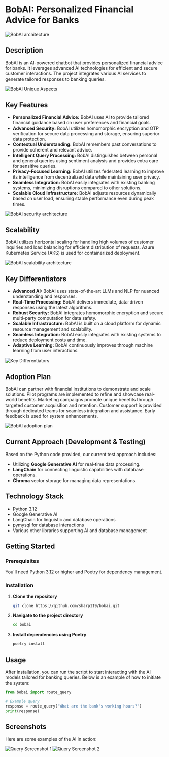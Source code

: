 
# BobAI: Personalized Financial Advice for Banks

![BobAI architecture](assests/diagrams/architecture_simplified.png)

## Description
BobAI is an AI-powered chatbot that provides personalized financial advice for banks. It leverages advanced AI technologies for efficient and secure customer interactions. The project integrates various AI services to generate tailored responses to banking queries.

![BobAI Unique Aspects](assests/diagrams/unique_aspects_better.png)


## Key Features

- **Personalized Financial Advice:** BobAI uses AI to provide tailored financial guidance based on user preferences and financial goals.
- **Advanced Security:** BobAI utilizes homomorphic encryption and OTP verification for secure data processing and storage, ensuring superior data protection.
- **Contextual Understanding:** BobAI remembers past conversations to provide coherent and relevant advice.
- **Intelligent Query Processing:** BobAI distinguishes between personal and general queries using sentiment analysis and provides extra care for sensitive queries.
- **Privacy-Focused Learning:** BobAI utilizes federated learning to improve its intelligence from decentralized data while maintaining user privacy.
- **Seamless Integration:** BobAI easily integrates with existing banking systems, minimizing disruptions compared to other solutions.
- **Scalable Cloud Infrastructure:** BobAI adjusts resources dynamically based on user load, ensuring stable performance even during peak times.

![BobAI security architecture](assests/diagrams/hero.png)

## Scalability

BobAI utilizes horizontal scaling for handling high volumes of customer inquiries and load balancing for efficient distribution of requests. Azure Kubernetes Service (AKS) is used for containerized deployment.

![BobAI scalability architecture](assests/diagrams/scale.png)



## Key Differentiators

- **Advanced AI:** BobAI uses state-of-the-art LLMs and NLP for nuanced understanding and responses.
- **Real-Time Processing:** BobAI delivers immediate, data-driven responses using the latest algorithms.
- **Robust Security:** BobAI integrates homomorphic encryption and secure multi-party computation for data safety.
- **Scalable Infrastructure:** BobAI is built on a cloud platform for dynamic resource management and scalability.
- **Seamless Integration:** BobAI easily integrates with existing systems to reduce deployment costs and time.
- **Adaptive Learning:** BobAI continuously improves through machine learning from user interactions.

![Key Differentiators ](assests/diagrams/differentiators.png)


## Adoption Plan

BobAI can partner with financial institutions to demonstrate and scale solutions. Pilot programs are implemented to refine and showcase real-world benefits. Marketing campaigns promote unique benefits through targeted customer acquisition and retention. Customer support is provided through dedicated teams for seamless integration and assistance. Early feedback is used for system enhancements.

![BobAI adoption plan](assests/diagrams/adoptation_plan.png)

## Current Approach (Development & Testing)
Based on the Python code provided, our current test approach includes:
- Utilizing **Google Generative AI** for real-time data processing.
- **LangChain** for connecting linguistic capabilities with database operations.
- **Chroma** vector storage for managing data representations.

## Technology Stack
- Python 3.12
- Google Generative AI
- LangChain for linguistic and database operations
- pymysql for database interactions
- Various other libraries supporting AI and database management

## Getting Started

### Prerequisites
You'll need Python 3.12 or higher and Poetry for dependency management.

### Installation

1. **Clone the repository**
   ```bash
   git clone https://github.com/sharp119/bobai.git
   ```

2. **Navigate to the project directory**
   ```bash
   cd bobai
   ```

3. **Install dependencies using Poetry**
   ```bash
   poetry install
   ```

## Usage

After installation, you can run the script to start interacting with the AI models tailored for banking queries. Below is an example of how to initiate the system:

```python
from bobai import route_query

# Example query
response = route_query("What are the bank's working hours?")
print(response)
```

## Screenshots
Here are some examples of the AI in action:

![Query Screenshot 1](assests/screenshots/query1.png)
![Query Screenshot 2](assests/screenshots/query2.png)
